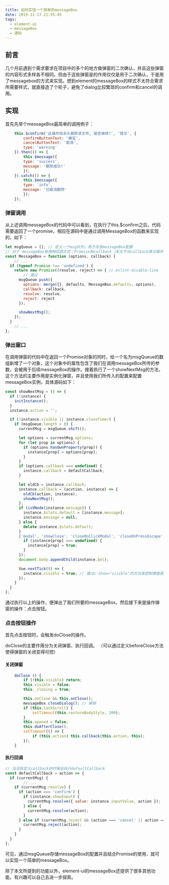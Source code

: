 ```yaml
---
title: 如何实现一个简单的messageBox
date: 2019-11-17 21:55:45
tags:
  - element-ui
  - messageBox
  - 源码
---
```


## 前言

几个月前遇到个需求要求在项目中的多个的地方做弹窗的二次确认，并且这些弹窗的内容形式多样各不相同。但由于这些弹窗是的作用仅仅是用于二次确认，于是用了messagebox的方式来实现。想到element的messageBox的样式不太符合需求所需要样式，就直接造了个轮子，避免了dialog比较繁琐的confirm和cancel的调用。

<!-- more -->

## 实现

首先先举个messageBox最简单的调用例子：

```js
	this.$confirm('此操作将永久删除该文件, 是否继续?', '提示', {
		confirmButtonText: '确定',
		cancelButtonText: '取消',
		type: 'warning'
	}).then(() => {
		this.$message({
		type: 'success',
		message: '删除成功!'
		});
	}).catch(() => {
		this.$message({
		type: 'info',
		message: '已取消删除'
		});
	});
```


### 弹窗调用

从上述调用messageBox的代码中可以看到，在执行了this.$confirm之后，代码需要返回了一个promise，相应在源码中是通过调用MessageBox的函数来实现的，如下：

```js
let msgQueue = []; // 定义一个msg队列，用于存放messageBox配置
// 对于 messageBox有两种回调方式：Promise和callback（本文不对callback情况展开讨论）
const MessageBox = function (options, callback) {
	// ...
  if (typeof Promise !== 'undefined') {
    return new Promise((resolve, reject) => { // eslint-disable-line
		// 通过
      msgQueue.push({
        options: merge({}, defaults, MessageBox.defaults, options),
        callback: callback,
        resolve: resolve,
        reject: reject
      });

      showNextMsg();
    });
  }
	// ...
};
```

### 弹出窗口

在调用弹窗的代码中在返回一个Promise对象的同时，给一个名为msgQueue的数组新增了一个对象，这个对象中的属性包含了我们在调用messageBox所传的参数，会被用于后续messageBox的操作。接着执行了一个showNextMsg的方法，这个方法的主要作用是实例化弹窗，并且使用我们所传入的配置来配置messageBox实例，具体源码如下：

```js
const showNextMsg = () => {
  if (!instance) {
    initInstance();
  }
  instance.action = '';

  if (!instance.visible || instance.closeTimer) {
    if (msgQueue.length > 0) {
      currentMsg = msgQueue.shift();

      let options = currentMsg.options;
      for (let prop in options) {
        if (options.hasOwnProperty(prop)) {
          instance[prop] = options[prop];
        }
      }
      if (options.callback === undefined) {
        instance.callback = defaultCallback;
      }

      let oldCb = instance.callback;
      instance.callback = (acvtion, instance) => {
        oldCb(action, instance);
        showNextMsg();
      };
      if (isVNode(instance.message)) {
        instance.$slots.default = [instance.message];
        instance.message = null;
      } else {
        delete instance.$slots.default;
      }
      ['modal', 'showClose', 'closeOnClickModal', 'closeOnPressEscape', 'closeOnHashChange'].forEach(prop => {
        if (instance[prop] === undefined) {
          instance[prop] = true;
        }
      });
      document.body.appendChild(instance.$el);

      Vue.nextTick(() => {
        instance.visible = true; // 通过v-show="visible"的方式来控制弹窗是否显示
      });
    }
  }
};

```

通过执行以上的操作，便弹出了我们所要的messageBox。然后接下来是操作弹窗的操作：点击按钮。

### 点击按钮操作

首先点击按钮时，会触发doClose的操作。

doClose的主要作用分为关闭弹窗、执行回调。
（可以通过定义beforeClose方法使得弹窗的关闭变得可控）

#### 关闭弹窗

```js
	doClose () {
		if (!this.visible) return;
		this.visible = false;
		this._closing = true;

		this.onClose && this.onClose();
		messageBox.closeDialog(); // 解绑
		if (this.lockScroll) {
			setTimeout(this.restoreBodyStyle, 200);
		}
		this.opened = false;
		this.doAfterClose();
		setTimeout(() => {
			if (this.action) this.callback(this.action, this);
		});
	}
```

#### 执行回调

```js
// 当没有定义callback的时候会执行defaultCallback
const defaultCallback = action => {
  if (currentMsg) {
		// ...
    if (currentMsg.resolve) {
      if (action === 'confirm') {
        if (instance.showInput) {
          currentMsg.resolve({ value: instance.inputValue, action });
        } else {
          currentMsg.resolve(action);
        }
      } else if (currentMsg.reject && (action === 'cancel' || action === 'close')) {
        currentMsg.reject(action);
      }
    }
  }
};
```

可见，通过msgQueue存储messageBox的配置并且结合Promise的使用，就可以实现一个简单的messageBox。

除了本文所提到的功能以外，element-ui的messageBox还提供了很多其他功能，有兴趣可以自己去进一步探索。

